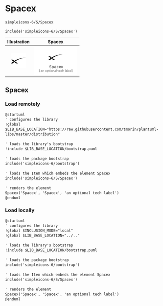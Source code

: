 # Spacex


```text
simpleicons-6/S/Spacex
```

```text
include('simpleicons-6/S/Spacex')
```



| Illustration | Spacex |
| :---: | :---: |
| ![illustration for Illustration](../../simpleicons-6/S/Spacex.png) | ![illustration for Spacex](../../simpleicons-6/S/Spacex.Local.png) |




## Spacex

### Load remotely
```plantuml
@startuml
' configures the library
!global $LIB_BASE_LOCATION="https://raw.githubusercontent.com/tmorin/plantuml-libs/master/distribution"

' loads the library's bootstrap
!include $LIB_BASE_LOCATION/bootstrap.puml

' loads the package bootstrap
include('simpleicons-6/bootstrap')

' loads the Item which embeds the element Spacex
include('simpleicons-6/S/Spacex')

' renders the element
Spacex('Spacex', 'Spacex', 'an optional tech label')
@enduml
```

### Load locally
```plantuml
@startuml
' configures the library
!global $INCLUSION_MODE="local"
!global $LIB_BASE_LOCATION="../.."

' loads the library's bootstrap
!include $LIB_BASE_LOCATION/bootstrap.puml

' loads the package bootstrap
include('simpleicons-6/bootstrap')

' loads the Item which embeds the element Spacex
include('simpleicons-6/S/Spacex')

' renders the element
Spacex('Spacex', 'Spacex', 'an optional tech label')
@enduml
```

